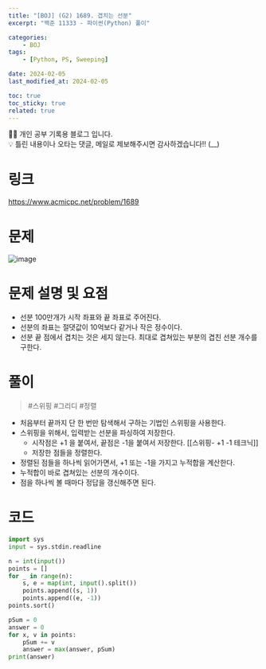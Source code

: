 ```yaml
---
title: "[BOJ] (G2) 1689. 겹치는 선분"
excerpt: "백준 11333 - 파이썬(Python) 풀이"

categories:
    - BOJ
tags:
    - [Python, PS, Sweeping]

date: 2024-02-05
last_modified_at: 2024-02-05

toc: true
toc_sticky: true
related: true
---
```


<div class="notice--info" markdown="1">
👨‍💻 개인 공부 기록용 블로그 입니다. <br/>
💡 틀린 내용이나 오타는 댓글, 메일로 제보해주시면 감사하겠습니다!!  (__)
</div>

# 링크

<https://www.acmicpc.net/problem/1689>

# 문제

![image](https://github.com/Tolerblanc/Tolerblanc.github.io/assets/52883827/2b2bd650-d199-41c2-94c3-d573fb259836)

# 문제 설명 및 요점

- 선분 100만개가 시작 좌표와 끝 좌표로 주어진다.
- 선분의 좌표는 절댓값이 10억보다 같거나 작은 정수이다.
- 선분 끝 점에서 겹치는 것은 세지 않는다. 최대로 겹쳐있는 부분의 겹친 선분 개수를 구한다.

# 풀이

> #스위핑 #그리디 #정렬

- 처음부터 끝까지 단 한 번만 탐색해서 구하는 기법인 스위핑을 사용한다.
- 스위핑을 위해서, 입력받는 선분을 파싱하여 저장한다.
	- 시작점은 +1 을 붙여서, 끝점은 -1을 붙여서 저장한다. [[스위핑- +1 -1 테크닉]]
	- 저장한 점들을 정렬한다.
- 정렬된 점들을 하나씩 읽어가면서, +1 또는 -1을 가지고 누적합을 계산한다.
- 누적합이 바로 겹쳐있는 선분의 개수이다.
- 점을 하나씩 볼 때마다 정답을 갱신해주면 된다.

# 코드

```python
import sys
input = sys.stdin.readline

n = int(input())
points = []
for _ in range(n):
    s, e = map(int, input().split())
    points.append((s, 1))
    points.append((e, -1))
points.sort()

pSum = 0
answer = 0
for x, v in points:
    pSum += v
    answer = max(answer, pSum)
print(answer)
```
